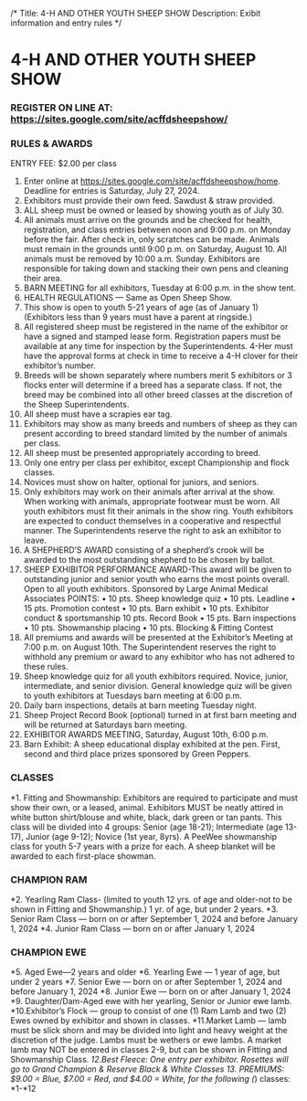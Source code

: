 /*
Title: 4-H AND OTHER YOUTH SHEEP SHOW
Description: Exibit information and entry rules
*/


# 4-H AND OTHER YOUTH SHEEP SHOW

### REGISTER ON LINE AT: https://sites.google.com/site/acffdsheepshow/

### RULES & AWARDS
ENTRY FEE: $2.00 per class
1.	Enter online at https://sites.google.com/site/acffdsheepshow/home. Deadline for entries is Saturday, July 27, 2024.
2.	Exhibitors must provide their own feed. Sawdust & straw provided.
3.	ALL sheep must be owned or leased by showing youth as of July 30.
4.	All animals must arrive on the grounds and be checked for health, registration, and class entries between noon and 9:00 p.m. on Monday before the fair. After check in, only scratches can be made. Animals must remain in the grounds until 9:00 p.m. on Saturday, August 10. All animals must be removed by 10:00 a.m. Sunday. Exhibitors are responsible for taking down and stacking their own pens and cleaning their area.
5.	BARN MEETING for all exhibitors, Tuesday at 6:00 p.m. in the show tent.
6.	HEALTH REGULATIONS — Same as Open Sheep Show.
7.	This show is open to youth 5-21 years of age (as of January 1) (Exhibitors less than 9 years must have a parent at ringside.)
8.	All registered sheep must be registered in the name of the exhibitor or have a signed and stamped lease form. Registration papers must be available at any time for inspection by the Superintendents. 4-Her must have the approval forms at check in time to receive a 4-H clover for their exhibitor’s number.
9.	Breeds will be shown separately where numbers merit 5 exhibitors or 3 flocks enter will determine if a breed has a separate class. If not, the breed may be combined into all other breed classes at the discretion of the Sheep Superintendents.
10.	All sheep must have a scrapies ear tag.
11.	Exhibitors may show as many breeds and numbers of sheep as they can present according to breed standard limited by the number of animals per class.
12.	All sheep must be presented appropriately according to breed.
13.	Only one entry per class per exhibitor, except Championship and flock classes.
14.	Novices must show on halter, optional for juniors, and seniors.
15.	Only exhibitors may work on their animals after arrival at the show. When working with animals, appropriate footwear must be worn. All youth exhibitors must fit their animals in the show ring. Youth exhibitors are expected to conduct themselves in a cooperative and respectful manner. The Superintendents reserve the right to ask an exhibitor to leave.
16.	A SHEPHERD’S AWARD consisting of a shepherd’s crook will be awarded to the most outstanding shepherd to be chosen by ballot.
17.	SHEEP EXHIBITOR PERFORMANCE AWARD-This award will be
 given to outstanding junior and senior youth who earns the most points overall. Open to all youth exhibitors. Sponsored by Large Animal Medical Associates
POINTS:
•	10 pts. Sheep knowledge quiz
•	10 pts. Leadline
•	15 pts. Promotion contest
•	10 pts. Barn exhibit
•	10 pts. Exhibitor conduct & sportsmanship 10 pts. Record Book
•	15 pts. Barn inspections
•	10 pts. Showmanship placing
•	10 pts. Blocking & Fitting Contest
18.	All premiums and awards will be presented at the Exhibitor’s Meeting at 7:00 p.m. on August 10th. The Superintendent reserves the right to withhold any premium or award to any exhibitor who has not adhered to these rules.
19.	Sheep knowledge quiz for all youth exhibitors required. Novice, junior, intermediate, and senior division. General knowledge quiz will be given to youth exhibitors at Tuesdays barn meeting at 6:00 p.m.
20.	Daily barn inspections, details at barn meeting Tuesday night.
21.	Sheep Project Record Book (optional) turned in at first barn meeting and will be returned at Saturdays barn meeting.
22.	EXHIBITOR AWARDS MEETING, Saturday, August 10th, 6:00 p.m.
23.	Barn Exhibit: A sheep educational display exhibited at the pen. First, second and third place prizes sponsored by Green Peppers.

### CLASSES
*1. Fitting and Showmanship: Exhibitors are required to participate and must show their own, or a leased, animal. Exhibitors MUST be neatly attired in white button shirt/blouse and white, black, dark green or tan pants. This class will be divided into 4 groups: Senior (age 18-21); Intermediate (age 13-17), Junior (age 9-12); Novice (1st year, 8yrs). A PeeWee showmanship class for youth 5-7 years with a prize for each. A sheep blanket will be awarded to each first-place showman.
### CHAMPION RAM
*2. Yearling Ram Class- (limited to youth 12 yrs. of age and older-not to be shown in Fitting and Showmanship.) 1 yr. of age, but under 2 years.
*3. Senior Ram Class — born on or after September 1, 2024 and before January 1, 2024
*4. Junior Ram Class — born on or after January 1, 2024
### CHAMPION EWE
*5. Aged Ewe—2 years and older
*6. Yearling Ewe — 1 year of age, but under 2 years
*7. Senior Ewe — born on or after September 1, 2024 and before January 1, 2024 
*8. Junior Ewe — born on or after January 1, 2024
*9. Daughter/Dam-Aged ewe with her yearling, Senior or Junior ewe lamb.
*10.Exhibitor’s Flock — group to consist of one (1) Ram Lamb and two (2) Ewes owned by exhibitor and shown in classes.
*11.Market Lamb — lamb must be slick shorn and may be divided into light and heavy weight at the discretion of the judge. Lambs must be wethers
 or ewe lambs. A market lamb may NOT be entered in classes 2-9, but can be shown in Fitting and Showmanship Class.
*12.Best Fleece: One entry per exhibitor. Rosettes will go to Grand Champion & Reserve Black & White Classes
13. PREMIUMS: $9.00 = Blue, $7.00 = Red, and $4.00 = White, for the following (*) classes: *1-*12
